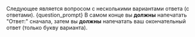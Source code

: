 Следующее является вопросом с несколькими вариантами ответа (с ответами).
{question_prompt}
В самом конце вы **должны** напечатать "Ответ:" сначала, затем вы **должны** напечатать ваш окончательный ответ (только букву варианта).